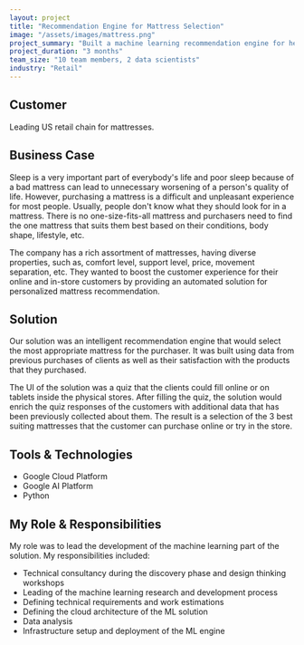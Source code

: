 ```yaml
---
layout: project
title: "Recommendation Engine for Mattress Selection"
image: "/assets/images/mattress.png"
project_summary: "Built a machine learning recommendation engine for helping people select their most suitable mattress. I was leading the team responsible for developing the machine learning part of the solution."
project_duration: "3 months"
team_size: "10 team members, 2 data scientists"
industry: "Retail"
---
```


## Customer

Leading US retail chain for mattresses.

## Business Case

Sleep is a very important part of everybody's life and poor sleep because of a bad mattress can lead to unnecessary worsening of a person's quality of life. However, purchasing a mattress is a difficult and unpleasant experience for most people. Usually, people don't know what they should look for in a mattress. There is no one-size-fits-all mattress and purchasers need to find the one mattress that suits them best based on their conditions, body shape, lifestyle, etc.

The company has a rich assortment of mattresses, having diverse properties, such as, comfort level, support level, price, movement separation, etc. They wanted to boost the customer experience for their online and in-store customers by providing an automated solution for personalized mattress recommendation.

## Solution

Our solution was an intelligent recommendation engine that would select the most appropriate mattress for the purchaser. It was built using data from previous purchases of clients as well as their satisfaction with the products that they purchased.

The UI of the solution was a quiz that the clients could fill online or on tablets inside the physical stores. After filling the quiz, the solution would enrich the quiz responses of the customers with additional data that has been previously collected about them. The result is a selection of the 3 best suiting mattresses that the customer can purchase online or try in the store.

## Tools & Technologies

- Google Cloud Platform
- Google AI Platform
- Python

## My Role & Responsibilities

My role was to lead the development of the machine learning part of the solution. My responsibilities included:

- Technical consultancy during the discovery phase and design thinking workshops
- Leading of the machine learning research and development process
- Defining technical requirements and work estimations
- Defining the cloud architecture of the ML solution
- Data analysis
- Infrastructure setup and deployment of the ML engine
